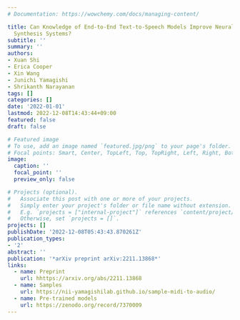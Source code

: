 ```yaml
---
# Documentation: https://wowchemy.com/docs/managing-content/

title: Can Knowledge of End-to-End Text-to-Speech Models Improve Neural MIDI-to-Audio
  Synthesis Systems?
subtitle: ''
summary: ''
authors:
- Xuan Shi
- Erica Cooper
- Xin Wang
- Junichi Yamagishi
- Shrikanth Narayanan
tags: []
categories: []
date: '2022-01-01'
lastmod: 2022-12-08T14:43:44+09:00
featured: false
draft: false

# Featured image
# To use, add an image named `featured.jpg/png` to your page's folder.
# Focal points: Smart, Center, TopLeft, Top, TopRight, Left, Right, BottomLeft, Bottom, BottomRight.
image:
  caption: ''
  focal_point: ''
  preview_only: false

# Projects (optional).
#   Associate this post with one or more of your projects.
#   Simply enter your project's folder or file name without extension.
#   E.g. `projects = ["internal-project"]` references `content/project/deep-learning/index.md`.
#   Otherwise, set `projects = []`.
projects: []
publishDate: '2022-12-08T05:43:43.870261Z'
publication_types:
- '2'
abstract: ''
publication: '*arXiv preprint arXiv:2211.13868*'
links:
  - name: Preprint
    url: hhttps://arxiv.org/abs/2211.13868
  - name: Samples
    url: https://nii-yamagishilab.github.io/sample-midi-to-audio/
  - name: Pre-trained models
    url: https://zenodo.org/record/7370009
---
```

